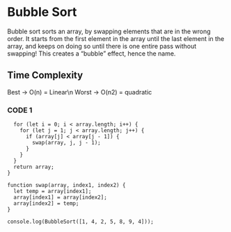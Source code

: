 # Bubble Sort

Bubble sort sorts an array, by swapping elements that are in the wrong order. It starts from the first element in the array until the last element in the array, and keeps on doing so until there is one entire pass without swapping! This creates a “bubble” effect, hence the name.

## Time Complexity

Best -> O(n) = Linear\n
Worst -> O(n2) = quadratic

### CODE 1

```function BubbleSort(array) {
  for (let i = 0; i < array.length; i++) {
    for (let j = 1; j < array.length; j++) {
      if (array[j] < array[j - 1]) {
        swap(array, j, j - 1);
      }
    }
  }
  return array;
}

function swap(array, index1, index2) {
  let temp = array[index1];
  array[index1] = array[index2];
  array[index2] = temp;
}

console.log(BubbleSort([1, 4, 2, 5, 8, 9, 4]));
```
